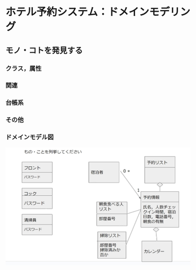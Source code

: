 # ホテル予約システム：ドメインモデリング

## モノ・コトを発見する

### クラス，属性

### 関連

### 台帳系

### その他

### ドメインモデル図

<img src="./img/domain_model.jpg">
